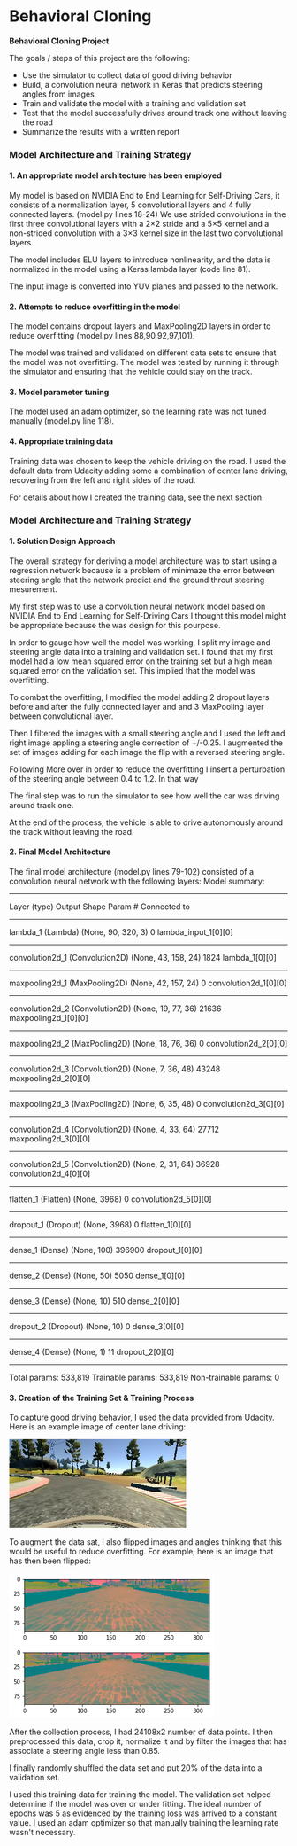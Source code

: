 # **Behavioral Cloning** 

**Behavioral Cloning Project**

The goals / steps of this project are the following:
* Use the simulator to collect data of good driving behavior
* Build, a convolution neural network in Keras that predicts steering angles from images
* Train and validate the model with a training and validation set
* Test that the model successfully drives around track one without leaving the road
* Summarize the results with a written report


[//]: # (Image References)

[image1]: ./examples/placeholder.png "Model Visualization"
[image2]: ./examples/center_2016_12_01_13_31_12_937.jpg "Center"
[image3]: ./examples/placeholder_small.png "Recovery Image"
[image4]: ./examples/placeholder_small.png "Recovery Image"
[image5]: ./examples/placeholder_small.png "Recovery Image"
[image6]: ./examples/normal.png "Normal Image"
[image7]: ./examples/flipped.png "Flipped Image"

### Model Architecture and Training Strategy

#### 1. An appropriate model architecture has been employed

My model is based on NVIDIA End to End Learning for Self-Driving Cars, it consists of a normalization layer, 5 convolutional layers and 4 fully connected layers.  (model.py lines 18-24) 
We use strided convolutions in the first three convolutional layers with a 2×2 stride and a 5×5 kernel and a non-strided convolution with a 3×3 kernel size in the last two convolutional layers.

The model includes ELU layers to introduce nonlinearity, and the data is normalized in the model using a Keras lambda layer (code line 81). 

The input image is converted into YUV planes and passed to the network.


#### 2. Attempts to reduce overfitting in the model

The model contains dropout layers and MaxPooling2D layers in order to reduce overfitting (model.py lines 88,90,92,97,101). 

The model was trained and validated on different data sets to ensure that the model was not overfitting. The model was tested by running it through the simulator and ensuring that the vehicle could stay on the track.

#### 3. Model parameter tuning

The model used an adam optimizer, so the learning rate was not tuned manually (model.py line 118).

#### 4. Appropriate training data

Training data was chosen to keep the vehicle driving on the road. I used the default data from Udacity adding some a combination of center lane driving, recovering from the left and right sides of the road.

For details about how I created the training data, see the next section. 

### Model Architecture and Training Strategy

#### 1. Solution Design Approach

The overall strategy for deriving a model architecture was to start using a regression network because is a problem of minimaze the error between steering angle that the network predict and the ground throut steering mesurement.

My first step was to use a convolution neural network model based on NVIDIA End to End Learning for Self-Driving Cars I thought this model might be appropriate because the was design for this pourpose.

In order to gauge how well the model was working, I split my image and steering angle data into a training and validation set. I found that my first model had a low mean squared error on the training set but a high mean squared error on the validation set. This implied that the model was overfitting. 

To combat the overfitting, I modified the model adding 2 dropout layers before and after the fully connected layer and and 3 MaxPooling layer between convolutional layer.

Then I filtered the images with a small steering angle and I used the left and right image appling a steering angle correction of +/-0.25. I augmented the set of images adding for each image the flip with a reversed steering angle.

Following  More over in order to reduce the overfitting I insert a perturbation of the steering angle between 0.4 to 1.2. In that way 

The final step was to run the simulator to see how well the car was driving around track one. 

At the end of the process, the vehicle is able to drive autonomously around the track without leaving the road.

#### 2. Final Model Architecture

The final model architecture (model.py lines 79-102) consisted of a convolution neural network with the following layers:
Model summary:
____________________________________________________________________________________________________
Layer (type)                     Output Shape          Param #     Connected to                     
____________________________________________________________________________________________________
lambda_1 (Lambda)                (None, 90, 320, 3)    0           lambda_input_1[0][0]             
____________________________________________________________________________________________________
convolution2d_1 (Convolution2D)  (None, 43, 158, 24)   1824        lambda_1[0][0]                   
____________________________________________________________________________________________________
maxpooling2d_1 (MaxPooling2D)    (None, 42, 157, 24)   0           convolution2d_1[0][0]            
____________________________________________________________________________________________________
convolution2d_2 (Convolution2D)  (None, 19, 77, 36)    21636       maxpooling2d_1[0][0]             
____________________________________________________________________________________________________
maxpooling2d_2 (MaxPooling2D)    (None, 18, 76, 36)    0           convolution2d_2[0][0]            
____________________________________________________________________________________________________
convolution2d_3 (Convolution2D)  (None, 7, 36, 48)     43248       maxpooling2d_2[0][0]             
____________________________________________________________________________________________________
maxpooling2d_3 (MaxPooling2D)    (None, 6, 35, 48)     0           convolution2d_3[0][0]            
____________________________________________________________________________________________________
convolution2d_4 (Convolution2D)  (None, 4, 33, 64)     27712       maxpooling2d_3[0][0]             
____________________________________________________________________________________________________
convolution2d_5 (Convolution2D)  (None, 2, 31, 64)     36928       convolution2d_4[0][0]            
____________________________________________________________________________________________________
flatten_1 (Flatten)              (None, 3968)          0           convolution2d_5[0][0]            
____________________________________________________________________________________________________
dropout_1 (Dropout)              (None, 3968)          0           flatten_1[0][0]                  
____________________________________________________________________________________________________
dense_1 (Dense)                  (None, 100)           396900      dropout_1[0][0]                  
____________________________________________________________________________________________________
dense_2 (Dense)                  (None, 50)            5050        dense_1[0][0]                    
____________________________________________________________________________________________________
dense_3 (Dense)                  (None, 10)            510         dense_2[0][0]                    
____________________________________________________________________________________________________
dropout_2 (Dropout)              (None, 10)            0           dense_3[0][0]                    
____________________________________________________________________________________________________
dense_4 (Dense)                  (None, 1)             11          dropout_2[0][0]                  
____________________________________________________________________________________________________
Total params: 533,819
Trainable params: 533,819
Non-trainable params: 0


#### 3. Creation of the Training Set & Training Process

To capture good driving behavior, I used the data provided from Udacity. Here is an example image of center lane driving:

![alt text][image2]

To augment the data sat, I also flipped images and angles thinking that this would be useful to reduce overfitting. For example, here is an image that has then been flipped:

![alt text][image6]
![alt text][image7]


After the collection process, I had 24108x2 number of data points. I then preprocessed this data, crop it, normalize it and by filter the images that has associate a steering angle less than 0.85.

I finally randomly shuffled the data set and put 20% of the data into a validation set. 

I used this training data for training the model. The validation set helped determine if the model was over or under fitting. The ideal number of epochs was 5 as evidenced by the training loss was arrived to a constant value. I used an adam optimizer so that manually training the learning rate wasn't necessary.
